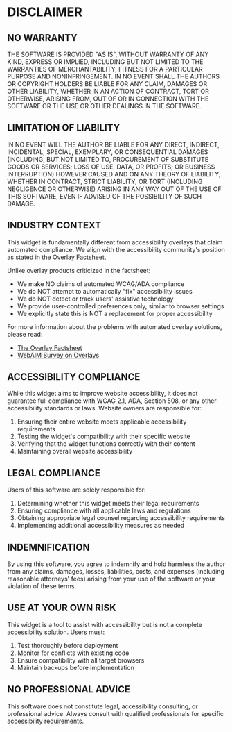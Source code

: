 # DISCLAIMER

## NO WARRANTY

THE SOFTWARE IS PROVIDED "AS IS", WITHOUT WARRANTY OF ANY KIND, EXPRESS OR IMPLIED, INCLUDING BUT NOT LIMITED TO THE WARRANTIES OF MERCHANTABILITY, FITNESS FOR A PARTICULAR PURPOSE AND NONINFRINGEMENT. IN NO EVENT SHALL THE AUTHORS OR COPYRIGHT HOLDERS BE LIABLE FOR ANY CLAIM, DAMAGES OR OTHER LIABILITY, WHETHER IN AN ACTION OF CONTRACT, TORT OR OTHERWISE, ARISING FROM, OUT OF OR IN CONNECTION WITH THE SOFTWARE OR THE USE OR OTHER DEALINGS IN THE SOFTWARE.

## LIMITATION OF LIABILITY

IN NO EVENT WILL THE AUTHOR BE LIABLE FOR ANY DIRECT, INDIRECT, INCIDENTAL, SPECIAL, EXEMPLARY, OR CONSEQUENTIAL DAMAGES (INCLUDING, BUT NOT LIMITED TO, PROCUREMENT OF SUBSTITUTE GOODS OR SERVICES; LOSS OF USE, DATA, OR PROFITS; OR BUSINESS INTERRUPTION) HOWEVER CAUSED AND ON ANY THEORY OF LIABILITY, WHETHER IN CONTRACT, STRICT LIABILITY, OR TORT (INCLUDING NEGLIGENCE OR OTHERWISE) ARISING IN ANY WAY OUT OF THE USE OF THIS SOFTWARE, EVEN IF ADVISED OF THE POSSIBILITY OF SUCH DAMAGE.

## INDUSTRY CONTEXT

This widget is fundamentally different from accessibility overlays that claim automated compliance. We align with the accessibility community's position as stated in the [Overlay Factsheet](https://overlayfactsheet.com/).

Unlike overlay products criticized in the factsheet:
- We make NO claims of automated WCAG/ADA compliance
- We do NOT attempt to automatically "fix" accessibility issues
- We do NOT detect or track users' assistive technology
- We provide user-controlled preferences only, similar to browser settings
- We explicitly state this is NOT a replacement for proper accessibility

For more information about the problems with automated overlay solutions, please read:
- [The Overlay Factsheet](https://overlayfactsheet.com/)
- [WebAIM Survey on Overlays](https://webaim.org/projects/practitionersurvey3/#overlays)

## ACCESSIBILITY COMPLIANCE

While this widget aims to improve website accessibility, it does not guarantee full compliance with WCAG 2.1, ADA, Section 508, or any other accessibility standards or laws. Website owners are responsible for:

1. Ensuring their entire website meets applicable accessibility requirements
2. Testing the widget's compatibility with their specific website
3. Verifying that the widget functions correctly with their content
4. Maintaining overall website accessibility

## LEGAL COMPLIANCE

Users of this software are solely responsible for:

1. Determining whether this widget meets their legal requirements
2. Ensuring compliance with all applicable laws and regulations
3. Obtaining appropriate legal counsel regarding accessibility requirements
4. Implementing additional accessibility measures as needed

## INDEMNIFICATION

By using this software, you agree to indemnify and hold harmless the author from any claims, damages, losses, liabilities, costs, and expenses (including reasonable attorneys' fees) arising from your use of the software or your violation of these terms.

## USE AT YOUR OWN RISK

This widget is a tool to assist with accessibility but is not a complete accessibility solution. Users must:

1. Test thoroughly before deployment
2. Monitor for conflicts with existing code
3. Ensure compatibility with all target browsers
4. Maintain backups before implementation

## NO PROFESSIONAL ADVICE

This software does not constitute legal, accessibility consulting, or professional advice. Always consult with qualified professionals for specific accessibility requirements.